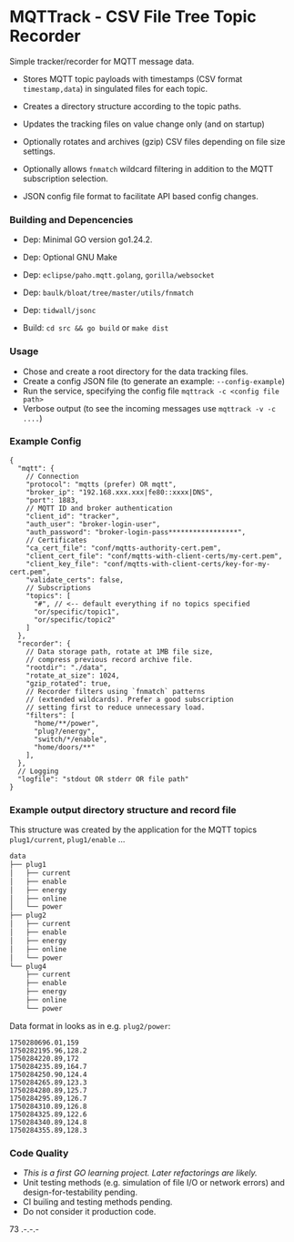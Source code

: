 # MQTTrack - CSV File Tree Topic Recorder

Simple tracker/recorder for MQTT message data.

  - Stores MQTT topic payloads with timestamps (CSV format `timestamp,data`) in singulated
    files for each topic.

  - Creates a directory structure according to the topic paths.

  - Updates the tracking files on value change only (and on startup)

  - Optionally rotates and archives (gzip) CSV files depending on file size settings.

  - Optionally allows `fnmatch` wildcard filtering in addition to the MQTT subscription selection.

  - JSON config file format to facilitate API based config changes.

### Building and Depencencies

  - Dep: Minimal GO version go1.24.2.
  - Dep: Optional GNU Make
  - Dep: `eclipse/paho.mqtt.golang`, `gorilla/websocket`
  - Dep: `baulk/bloat/tree/master/utils/fnmatch`
  - Dep: `tidwall/jsonc`

  - Build: `cd src && go build` or `make dist`

### Usage

  - Chose and create a root directory for the data tracking files.
  - Create a config JSON file (to generate an example: `--config-example`)
  - Run the service, specifying the config file `mqttrack -c <config file path>`
  - Verbose output (to see the incoming messages use `mqttrack -v -c ....`)

### Example Config

  ```jsonc
  {
    "mqtt": {
      // Connection
      "protocol": "mqtts (prefer) OR mqtt",
      "broker_ip": "192.168.xxx.xxx|fe80::xxxx|DNS",
      "port": 1883,
      // MQTT ID and broker authentication
      "client_id": "tracker",
      "auth_user": "broker-login-user",
      "auth_password": "broker-login-pass*****************",
      // Certificates
      "ca_cert_file": "conf/mqtts-authority-cert.pem",
      "client_cert_file": "conf/mqtts-with-client-certs/my-cert.pem",
      "client_key_file": "conf/mqtts-with-client-certs/key-for-my-cert.pem",
      "validate_certs": false,
      // Subscriptions
      "topics": [
        "#", // <-- default everything if no topics specified
        "or/specific/topic1",
        "or/specific/topic2"
      ]
    },
    "recorder": {
      // Data storage path, rotate at 1MB file size,
      // compress previous record archive file.
      "rootdir": "./data",
      "rotate_at_size": 1024,
      "gzip_rotated": true,
      // Recorder filters using `fnmatch` patterns
      // (extended wildcards). Prefer a good subscription
      // setting first to reduce unnecessary load.
      "filters": [
        "home/**/power",
        "plug?/energy",
        "switch/*/enable",
        "home/doors/**"
      ],
    },
    // Logging
    "logfile": "stdout OR stderr OR file path"
  }
  ```

### Example output directory structure and record file

This structure was created by the application for the MQTT topics
`plug1/current`, `plug1/enable` ...

  ```sh
  data
  ├── plug1
  │   ├── current
  │   ├── enable
  │   ├── energy
  │   ├── online
  │   └── power
  ├── plug2
  │   ├── current
  │   ├── enable
  │   ├── energy
  │   ├── online
  │   └── power
  └── plug4
      ├── current
      ├── enable
      ├── energy
      ├── online
      └── power
  ```

Data format in looks as in e.g. `plug2/power`:

  ```csv
  1750280696.01,159
  1750282195.96,128.2
  1750284220.89,172
  1750284235.89,164.7
  1750284250.90,124.4
  1750284265.89,123.3
  1750284280.89,125.7
  1750284295.89,126.7
  1750284310.89,126.8
  1750284325.89,122.6
  1750284340.89,124.8
  1750284355.89,128.3
  ```

### Code Quality

- *This is a first GO learning project. Later refactorings are likely.*
- Unit testing methods (e.g. simulation of file I/O or network errors) and
  design-for-testability pending.
- CI builing and testing methods pending.
- Do not consider it production code.

73 .-.-.-
